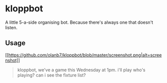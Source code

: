 kloppbot
========

A little 5-a-side organising bot. Because there's always one that doesn't listen.

## Usage

[[https://github.com/olanb7/kloppbot/blob/master/screenshot.png|alt=screenshot]]

> kloppbot, we've a game this Wednesday at 1pm.
> i'll play
> who's playing?
> can i see the fixture list?
